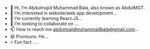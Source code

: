 - 👋 Hi, I’m Abdulmajid Muhammad Bala, also known as AbdulMGT.
- 👀 I’m interested in website/web app development...
- 🌱 I’m currently learning React.JS...
- 💞️ I’m looking to collaborate on ...
- 📫 How to reach me abdulmajidmuhammadbala@gmail.com...
- 😄 Pronouns: He...
- ⚡ Fun fact: ...

<!---
AbdulMGT/AbdulMGT is a ✨ special ✨ repository because its `README.md` (this file) appears on your GitHub profile.
You can click the Preview link to take a look at your changes.
--->
